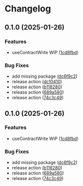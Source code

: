 # Changelog

## 0.1.0 (2025-01-26)

### Features

* useContractWrite WIP ([1cd8fbd](https://github.com/nejcm/wagmi-extended/commit/1cd8fbd8ad4994da9a6e4d7f3402c56351a1d40b))

### Bug Fixes

* add missing package ([dc6f9c2](https://github.com/nejcm/wagmi-extended/commit/dc6f9c22e1b199f6e9efa7c8ec80ac415204af93))
* release action ([dc10410](https://github.com/nejcm/wagmi-extended/commit/dc10410b6accc171a9c80aae2114712ecb17e23b))
* release action ([b118280](https://github.com/nejcm/wagmi-extended/commit/b1182804eb2dc086afdcc964d508bb8093066cea))
* release action ([689a580](https://github.com/nejcm/wagmi-extended/commit/689a580082a16e7dc2a67263f8c4995cbe0c6281))
* release action ([74c3c49](https://github.com/nejcm/wagmi-extended/commit/74c3c49acc5afee47c625780baffd3b599139510))

## 0.1.0 (2025-01-26)

### Features

* useContractWrite WIP ([1cd8fbd](https://github.com/nejcm/wagmi-extended/commit/1cd8fbd8ad4994da9a6e4d7f3402c56351a1d40b))

### Bug Fixes

* add missing package ([dc6f9c2](https://github.com/nejcm/wagmi-extended/commit/dc6f9c22e1b199f6e9efa7c8ec80ac415204af93))
* release action ([b118280](https://github.com/nejcm/wagmi-extended/commit/b1182804eb2dc086afdcc964d508bb8093066cea))
* release action ([689a580](https://github.com/nejcm/wagmi-extended/commit/689a580082a16e7dc2a67263f8c4995cbe0c6281))
* release action ([74c3c49](https://github.com/nejcm/wagmi-extended/commit/74c3c49acc5afee47c625780baffd3b599139510))
